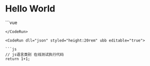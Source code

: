 # Hello World


<CodeRun editable>
```vue
<template>
  <div class="code-index-page">
    <Badge dot>消息</Badge>
    <Badge :text="the.tag.text">消息数</Badge>
    <Button style="margin: 0 0.5rem;" type="primary" @click="onTagEvent">
      <Icon type="icon-jiahao" /> 加消息数
    </Button>
  </div>
</template>

<script>

export default {
  setup() {
    // 使用外挂方式引入，具体查看demo
    const $plus = window.$plus;
    const reactive = $plus.vue.reactive;
    // 组件变量
    const the = reactive({
      tag: {
        text: 9,
      },
    });

    /** 标签事件 */
    const onTagEvent = () => {
      console.log('onTagEvent:', the.tag.text);
      the.tag.text = the.tag.text + 1;
    };

    return { the, onTagEvent };
  },
};
</script>

<style lang="less">
.code-index-page {
  .qv-badge {
    margin: 0.5rem;
  }
}
</style>

```
</CodeRun>

<CodeRun dll="json" styled="height:20rem" ubb editable="true">

```js
// js语言类别 在线测试执行代码
return 1+1;
```
</CodeRun>



